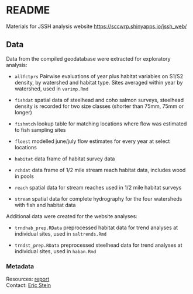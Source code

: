 # README

Materials for JSSH analysis website https://sccwrp.shinyapps.io/jssh_web/

## Data

Data from the compiled geodatabase were extracted for exploratory analysis:

* `allfctprs` Pairwise evaluations of year plus habitat variables on S1/S2 density, by watershed and habitat type. Sites averaged within year by watershed, used in `varimp.Rmd`

* `fishdat` spatial data of steelhead and coho salmon surveys, steelhead density is recorded for two size classes (shorter than 75mm, 75mm or longer)

* `fishmtch` lookup table for matching locations where flow was estimated to fish sampling sites

* `floest` modelled june/july flow estimates for every year at select locations

* `habitat` data frame of habitat survey data

* `rchdat` data frame of 1/2 mile stream reach habitat data, includes wood in pools

* `reach` spatial data for stream reaches used in 1/2 mile habitat surveys

* `stream` spatial data for complete hydrography for the four watersheds with fish and habitat data

Additional data were created for the website analyses:

* `trndhab_prep.RData` preprocessed habitat data for trend analyses at individual sites, used in `saltrends.Rmd`

* `trndst_prep.RData` preprocessed steelhead data for trend analyses at individual sites, used in `haban.Rmd`

### Metadata
Resources: <a href="https://ftp.sccwrp.org/pub/download/DOCUMENTS/TechnicalReports/1082_SantaCruzSteelheads.pdf">report</a><br>
Contact: <a href="https://www.sccwrp.org/about/staff/eric-stein/">Eric Stein</a><br>
